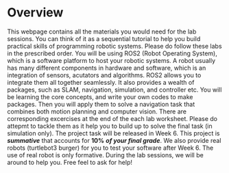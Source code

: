 # Overview

This webpage contains all the materials you would need for the lab sessions. You can 
think of it as a sequential tutorial to help you build practical skills of programming 
robotic systems. Please do follow these labs in the prescribed order. You will be using 
ROS2 (Robot Operating System), which is a software platform to host your robotic systems. 
A robot usually has many different components in hardware and software, which is an 
integration of sensors, acutators and algorithms. ROS2 allows you to integrate them 
all together seamlessly. It also provides a wealth of packages, such as SLAM, navigation, 
simulation, and controller etc. You will be learning the core concepts, and write your 
own codes to make packages. Then you will apply them to solve a navigation task that 
combines both motion planning and computer vision. There are corresponding excercises at 
the end of the each lab worksheet. Please do attepmt to tackle them as it help you to 
build up to solve the final task (in simulation only). The project task will be released 
in Week 6. This project is ***summative*** that accounts for $\boldsymbol{10\%}$ ***of your 
final grade***. We also provide real robots (turtlebot3 burger) for you to test your 
software after Week 6. The use of real robot is only formative. During the lab sessions,
we will be around to help you. Free feel to ask for help!  
